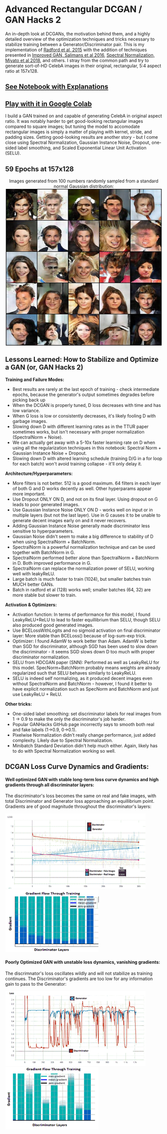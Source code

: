# Advanced Rectangular DCGAN / GAN Hacks 2
An in-depth look at DCGANs, the motivation behind them, and a highly detailed overview of the optimization techniques and tricks necessary to stabilize training between a Generator/Discriminator pair. This is my implementation of [Radford et al, 2015](https://arxiv.org/abs/1511.06434) with the addition of techniques presented in [Improved GAN, Salimans et al 2016](https://arxiv.org/abs/1606.03498), [Spectral Normalization, Miyato et al 2018](https://arxiv.org/abs/1802.05957), and others. I stray from the common path and try to generate sort-of-HD CelebA images in their original, rectangular, 5:4 aspect ratio at 157x128. 

## [See Notebook with Explanations](https://nbviewer.jupyter.org/github/IliaZenkov/DCGAN-advanced-rectangular/blob/main/notebooks/DCGAN_rectangle_advanced.ipynb)
## [Play with it in Google Colab](https://colab.research.google.com/drive/1x2YM4UELhQtiutyYEkIb1cKlV5KZXPpd?usp=sharing)

I build a GAN trained on and capable of generating CelebA in original aspect ratio.
It was notably harder to get good-looking rectangular images compared to square images; but tuning the model to accomodate rectangular images is simply a matter of playing with kernel, stride, and padding sizes. Getting good-looking results are another story - but I come close using Spectral Normalization, Gaussian Instance Noise, Dropout, one-sided label smoothing, and Scaled Exponential Linear Unit Activation (SELU). 

## 59 Epochs at 157x128
<p align="center">
Images generated from 100 numbers randomly sampled from a standard normal Gaussian distribution:

<img src="generated_images/007459.jpg" height=500 width=500>
</p>

## Lessons Learned: How to Stabilize and Optimize a GAN (or, GAN Hacks 2)
**Training and Failure Modes:**
- Best results are rarely at the last epoch of training - check intermediate epochs, because the generator's output sometimes degrades before picking back up
- When the DCGAN is properly tuned, D loss decreases with time and has low variance.
- When G loss is low or consistently decreases, it's likely fooling D with garbage images.
- Slowing down D with different learning rates as in the TTUR paper sometimes works, but isn't necessary with proper normalization (SpectralNorm + Noise).
- We can actually get away with a 5-10x faster learning rate on D when using all the regularization techniques in this notebook: Spectral Norm + Gaussian Instance Noise + Dropout.
- Slowing down D with altered learning schedule (training D/G in a for loop for each batch) won't avoid training collapse - it'll only delay it.

**Architecture/Hyperparameters:**
- More filters is not better. 512 is a good maximum. 64 filters in each layer of both G and D works decently as well. Other hyperparams appear more important.
- Use Dropout ONLY ON D, and not on its final layer. Using dropout on G leads to poor generated images.
- Use Gaussian Instance Noise ONLY ON D - works well on input or in multiple layers (but not the last layer). Use in G causes it to be unable to generate decent images early on and it never recovers. 
- Adding Gaussian Instance Noise generally made discriminator less sensitive to hyperparameters.
- Gaussian Noise didn't seem to make a big difference to stability of D when using SpectralNorm + BatchNorm.
- SpectralNorm is a powerful normalization technique and can be used together with BatchNorm in G.
- SpectralNorm performed better alone than SpectralNorm + BatchNorm in D. Both improved performance in G.
- SpectralNorm can replace the normalization power of SELU, working well with leakyReLU.
- Large batch is much faster to train (1024), but smaller batches train MUCH better GANs.
- Batch in radford et al (128) works well; smaller batches (64, 32) are more stable but slower to train.

**Activation & Optimizers:**
- Activation function: In terms of performance for this model, I found LeakyReLU+ReLU to lead to faster equillibrium than SELU, though SELU also produced good generated images.
- Use BCELossWithLogits and no sigmoid activation on final discriminator layer: More stable than BCELoss() because of log-sum-exp trick.
- Optimizer: I found AdamW to work better than Adam. AdamW is better than SGD for discriminator, although SGD has been used to slow down the discriminator - it seems SGD slows down D too much with proper discriminator normalization.
- SELU from HDCGAN paper (SNN): Performed as well as LeakyReLU for this model. SpecNorm+BatchNorm probably means weights are already regularized such that SELU behaves similarly to LeakyReLU. 
- SELU is indeed self normalizing, as it produced decent images even without SpectralNorm and BatchNorm - however, I found it better to have explicit normalization such as SpecNorm and BatchNorm and just use LeakyReLU + ReLU. 

**Other tricks:**
- One-sided label smoothing: set discriminator labels for real images from 1 -> 0.9 to make the only the discriminator's job harder.
- Popular GANHacks GitHub page incorrectly says to smooth both real and fake labels (1->0.9, 0->0.1).
- Pixelwise Normalization didn't really change performance, just added complexity. Likely due to Spectral Normalization.
- Minibatch Standard Deviation didn't help much either. Again, likely has to do with Spectral Normalization working so well. 

## DCGAN Loss Curve Dynamics and Gradients:
#### Well optimized GAN with stable long-term loss curve dynamics and high gradients through all discriminator layers:
The discriminator's loss becomes the same on real and fake images, with total Discriminator and Generator loss approaching an equillibrium point. Gradients are of good magnitude throughout the discriminator's layers:
<p float="center">
<img src="reports/perfect fake to real loss.GIF", height=240, width=450>
<img src="reports/good gradient.GIF", height=200, width=300>
</p>

#### Poorly Optimized GAN with unstable loss dynamics, vanishing gradients:
The discrimnator's loss oscillates wildly and will not stabilize as training continues. The Discriminator's gradients are too low for any information gain to pass to the Generator: 
<p float="center">
<img src="reports/unstable losses_bad gradients.GIF", height=240, width=450>
<img src="reports/super low gradient.GIF", height=200, width=300>
</p>
